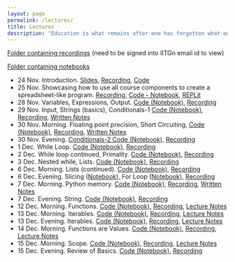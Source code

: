 ```yaml
---
layout: page
permalink: /lectures/
title: Lectures
description: "Education is what remains after one has forgotten what one has learned in school."
---
```

[Folder containing recordings](https://drive.google.com/drive/folders/1h3vz7sbIEwuzO9CO3WNG4bYADdjeYmp9?usp=sharing) (need to be signed into IITGn email id to view)

[Folder containing notebooks](https://github.com/nipunbatra/comp22/tree/master/notebooks)

- 24 Nov. Introduction. [Slides](../lectures/24Nov-Introduction.pdf), [Recording](https://drive.google.com/file/d/1w-dbASsRtPPOILpabSrS2siYFQqZgFSN/view?usp=share_link), [Code](https://github.com/nipunbatra/comp22/tree/master/notebooks/Introduction)
- 25 Nov. Showcasing how to use all course components to create a spreadsheet-like program. [Recording](https://drive.google.com/file/d/1TA05Ykz7dT6lhVTTj6f1sBlZwQ5K5uKe/view?usp=share_link), [Code - Notebook](https://github.com/nipunbatra/comp22/blob/master/notebooks/spreadsheet.ipynb), [REPLit](https://replit.com/@NipunBatra0/25Nov2022#hello.py)
- 28 Nov. Variables, Expressions, Output. [Code (Notebook)](https://github.com/nipunbatra/comp22/blob/master/notebooks/variables-expressions.ipynb), [Recording](https://drive.google.com/drive/folders/1e5fqackdf0HYYjfJVPuGC7ITRkXQGopr?usp=share_link)
- 29 Nov. Input, Strings (basics), Conditionals-1 [Code (Notebook)](https://github.com/nipunbatra/comp22/blob/master/notebooks/string-conditionals-1.ipynb), [Recording](https://drive.google.com/drive/folders/1Cubw8nQAbZpw06d_YenW9GcR-zxh7ieB?usp=share_link), [Written Notes](../lectures/Notes-Conditionals.pdf)
- 30 Nov. Morning. Floating point precision, Short Circuiting, [Code (Notebook)](https://github.com/nipunbatra/comp22/blob/master/notebooks/floating-point-conditionals.ipynb), [Recording](https://drive.google.com/drive/folders/1XE4L89Wgpp7eU-FZRStkybB1g4rIeCmc?usp=sharing), [Written Notes](../lectures/binary-float.pdf)
- 30 Nov. Evening. [Conditionals-2 Code (Notebook)](https://github.com/nipunbatra/comp22/blob/master/notebooks/floating-point-conditionals.ipynb), [Recording ](https://drive.google.com/drive/folders/1DlkJTnICTwKHYos7ruHtfJZ0KMgjt27d?usp=sharing)
- 1 Dec. While Loop. [Code (Notebook)](https://github.com/nipunbatra/comp22/blob/master/notebooks/while-loop.ipynb), [Recording](https://drive.google.com/drive/folders/1_8kT_HeLVEWwQVCYFgCrgT7kAMsnvI6i?usp=sharing)
- 2 Dec. While loop continued, Primality. [Code (Notebook)](https://github.com/nipunbatra/comp22/blob/master/notebooks/while-prime-break-continue-nested.ipynb), [Recording](https://drive.google.com/drive/folders/1V-v2XlDzTgJrqNDeRW2rXqrjaincwz81?usp=sharing)
- 3 Dec.  Nested while, Lists. [Code (Notebook)](https://github.com/nipunbatra/comp22/blob/master/notebooks/lists.ipynb), [Recording](https://drive.google.com/drive/folders/11BFUvieJ3UzWfXy7UjkgZwi3xewewDGg?usp=sharing)
- 6 Dec. Morning. Lists (continued). [Code (Notebook)](https://github.com/nipunbatra/comp22/blob/master/notebooks/lists.ipynb), [Recording](https://drive.google.com/drive/folders/1b4hCnxRdm_CtyuzjlpYtWELTxhSIWwPV?usp=sharing)
- 6 Dec. Evening. Slicing ([Notebook](https://github.com/nipunbatra/comp22/blob/master/notebooks/slicing.ipynb)), For Loop ([Notebook)](https://github.com/nipunbatra/comp22/blob/master/notebooks/for-loop.ipynb), [Recording](https://drive.google.com/drive/folders/1svg-xsaoLX9g3W7dGANX5FrKKBNawWds?usp=sharing)
- 7 Dec. Morning. Python memory. [Code (Notebook)](https://github.com/nipunbatra/comp22/blob/master/notebooks/memory-allotment.ipynb), [Recording](https://drive.google.com/drive/folders/195rW9ie_tVAKFr3PiNBv4cEhc4R2H_ap?usp=sharing), [Written Notes](../lectures/memory.pdf)
- 7 Dec. Evening. String. [Code (Notebook)](https://github.com/nipunbatra/comp22/blob/master/notebooks/strings.ipynb), [Recording](https://drive.google.com/drive/folders/1bNEEvU_u20f1AAGniuVkB6p5sEkTnBO8?usp=sharing)
- 12 Dec. Morning. Functions. [Code (Notebook)](https://github.com/nipunbatra/comp22/blob/master/notebooks/functions.ipynb), [Recording](https://drive.google.com/drive/folders/1nJYEs9DwtmdBPl9qgkrKMFuFQpsIeGeO), [Lecture Notes](https://github.com/nipunbatra/comp22/blob/master/lectures/es112%2012122022.pdf)
- 13 Dec. Morning. Iterables. [Code (Notebook)](https://github.com/nipunbatra/comp22/blob/master/notebooks/functions2.ipynb), [Recording](https://drive.google.com/drive/folders/1-6irKfmyTZ6GlqiqQ03xaYwm12H6o19q), [Lecture Notes](https://github.com/nipunbatra/comp22/blob/master/lectures/es112%2013122022m.pdf)
- 13 Dec. Evening. Iterables. [Code (Notebook)](https://github.com/nipunbatra/comp22/blob/master/notebooks/es112_13_12_2022.ipynb), [Recording](https://drive.google.com/drive/folders/1-6irKfmyTZ6GlqiqQ03xaYwm12H6o19q), [Lecture Notes](https://github.com/nipunbatra/comp22/blob/master/lectures/es112%2013122022e.pdf)
- 14 Dec. Morning. Functions are Values. [Code (Notebook)](https://github.com/nipunbatra/comp22/blob/master/notebooks/higher_order_functions.ipynb), [Recording](https://drive.google.com/drive/folders/1n3jKdC0Rko82yOYydfZf7_KheCcY2UWO), [Lecture Notes](https://github.com/nipunbatra/comp22/blob/master/lectures/es112_14122022m.pdf)
- 15 Dec. Morning. Scope. [Code (Notebook)](https://github.com/nipunbatra/comp22/blob/master/notebooks/scope.ipynb), [Recording](), [Lecture Notes](https://github.com/nipunbatra/comp22/blob/master/lectures/es112_15122022m.pdf)
- 15 Dec. Evening. Review of Basics. [Code (Notebook)](https://github.com/nipunbatra/comp22/blob/master/notebooks/the-very-basics.ipynb), [Recording]()

